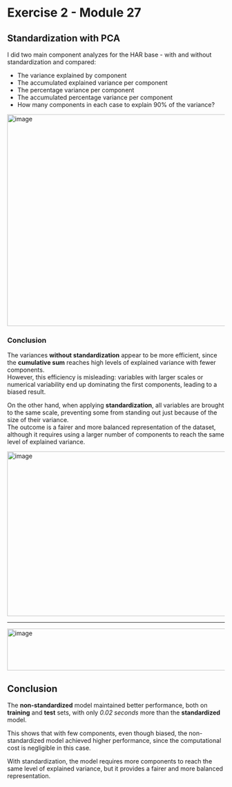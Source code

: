 # Exercise 2 - Module 27

## Standardization with PCA

I did two main component analyzes for the HAR base - with and without standardization and compared:

- The variance explained by component
- The accumulated explained variance per component
- The percentage variance per component
- The accumulated percentage variance per component
- How many components in each case to explain 90% of the variance?

<img width="841" height="491" alt="image" src="https://github.com/user-attachments/assets/2e92f378-7a90-408d-a281-75585639d71f" />

### Conclusion  

The variances **without standardization** appear to be more efficient, since the **cumulative sum** reaches high levels of explained variance with fewer components.  
However, this efficiency is misleading: variables with larger scales or numerical variability end up dominating the first components, leading to a biased result.  

On the other hand, when applying **standardization**, all variables are brought to the same scale, preventing some from standing out just because of the size of their variance.  
The outcome is a fairer and more balanced representation of the dataset, although it requires using a larger number of components to reach the same level of explained variance.  

<img width="617" height="382" alt="image" src="https://github.com/user-attachments/assets/0afc65e4-78a6-45c7-82a6-ce6d1454b046" />

---

<img width="506" height="97" alt="image" src="https://github.com/user-attachments/assets/7a4fd70d-71c8-407c-ad53-e1652b364cec" />

## Conclusion

The **non-standardized** model maintained better performance, both on **training** and **test** sets, with only *0.02 seconds* more than the **standardized** model.  

This shows that with few components, even though biased, the non-standardized model achieved higher performance, since the computational cost is negligible in this case.  

With standardization, the model requires more components to reach the same level of explained variance, but it provides a fairer and more balanced representation.
